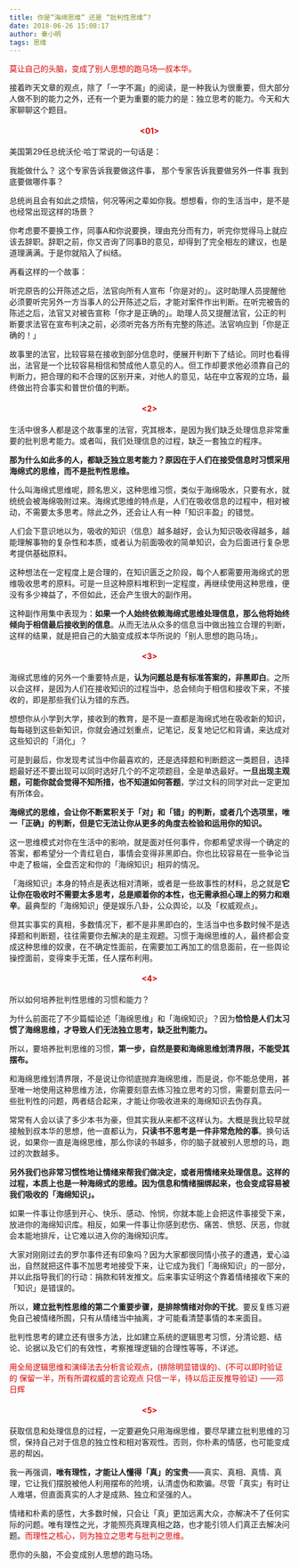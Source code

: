 ```yaml
---
title: 你是“海绵思维” 还是 “批判性思维”?
date: 2018-06-26 15:08:17
author: 秦小明
tags: 思维
---
```

<font color="#dd0000">莫让自己的头脑，变成了别人思想的跑马场—叔本华。</font>

接着昨天文章的观点，除了「一字不漏」的阅读，是一种我认为很重要，但大部分人做不到的能力之外，还有一个更为重要的能力的是：独立思考的能力。今天和大家聊聊这个题目。

#### <center><font color="#dd0000"><01></font></center>

美国第29任总统沃伦·哈丁常说的一句话是：

我能做什么？
这个专家告诉我要做这件事，
那个专家告诉我要做另外一件事
我到底要做哪件事？

总统尚且会有如此之烦恼，何况等闲之辈如你我。想想看，你的生活当中，是不是也经常出现这样的场景？

你考虑要不要换工作，同事A和你说要换，理由充分而有力，听完你觉得马上就应该去辞职。辞职之前，你又咨询了同事B的意见，却得到了完全相左的建议，也是道理满满。于是你就陷入了纠结。

再看这样的一个故事：

听完原告的公开陈述之后，法官向所有人宣布「你是对的」。这时助理人员提醒他必须要听完另外一方当事人的公开陈述之后，才能对案件作出判断。在听完被告的陈述之后，法官又对被告宣称「你才是正确的」。助理人员又提醒法官，公正的判断要求法官在宣布判决之前，必须听完各方所有完整的陈述。法官响应到「你是正确的！」

故事里的法官，比较容易在接收到部分信息时，便展开判断下了结论。同时也看得出，法官是一个比较容易相信和赞成他人意见的人。但工作却要求他必须靠自己的判断力，把合理的和不合理的区别开来，对他人的意见，站在中立客观的立场，最终做出符合事实和普世价值的判断。

#### <center><font color="#dd0000"><2></font></center>

生活中很多人都是这个故事里的法官，究其根本，是因为我们缺乏处理信息非常重要的批判思考能力。或者叫，我们处理信息的过程，缺乏一套独立的程序。

**那为什么如此多的人，都缺乏独立思考能力？原因在于人们在接受信息时习惯采用海绵式的思维，而不是批判性思维。**

什么叫海绵式思维呢，顾名思义，这种思维习惯，类似于海绵吸水，只要有水，就统统会被海绵吸附过来。海绵式思维的特点是，人们在吸收信息的过程中，相对被动，不需要太多思考。除此之外，还会让人有一种「知识丰盈」的错觉。

人们会下意识地以为，吸收的知识（信息）越多越好，会认为知识吸收得越多，越能理解事物的复杂性和本质，或者认为前面吸收的简单知识，会为后面进行复杂思考提供基础原料。

这种想法在一定程度上是合理的，在知识匮乏之阶段，每个人都需要用海绵式的思维吸收思考的原料。可是一旦这种原料堆积到一定程度，再继续使用这种思维，便没有多少裨益了，不但如此，还会产生很大的副作用。

这种副作用集中表现为：**如果一个人始终依赖海绵式思维处理信息，那么他将始终倾向于相信最后接收到的信息**。从而无法从众多的信息当中做出独立合理的判断，这样的结果，就是把自己的大脑变成叔本华所说的「别人思想的跑马场」。

#### <center><font color="#dd0000"><3></font></center>

海绵式思维的另外一个重要特点是，**认为问题总是有标准答案的，非黑即白**。之所以会这样，是因为人们在接收知识的过程当中，总会倾向于相信和接收下来，不接收的，即是那些我们认为错的东西。

想想你从小学到大学，接收到的教育，是不是一直都是海绵式地在吸收新的知识，每每碰到这些新知识，你就会通过划重点，记笔记，反复地记忆和背诵，来达成对这些知识的「消化」？

可是到最后，你发现考试当中你最喜欢的，还是选择题和判断题这一类题目，选择题最好还不要出现可以同时选好几个的不定项题目，全是单选最好。**一旦出现主观题，可能你就会觉得不知所措，也不知道如何答题**，学过文科的同学对此一定更加有所体会。

**海绵式的思维，会让你不断累积关于「对」和「错」的判断，或者几个选项里，唯一「正确」的判断，但是它无法让你从更多的角度去检验和运用你的知识。**

这一思维模式对你在生活中的影响，就是面对任何事件，你都希望求得一个确定的答案，都希望分一个青红皂白，事情会变得非黑即白。你也比较容易在一些争论当中走了极端，全盘否定和你的「海绵知识」相异的情况。

「海绵知识」本身的特点是表达相对清晰，或者是一些故事性的材料，总之就是**它让你在吸收时不需要太多思考，总是顺着你的本性，也无需承担心理上的努力和艰辛**。最典型的「海绵知识」便是娱乐八卦，公众舆论，以及「权威观点」。

但其实事实的真相，多数情况下，都不是非黑即白的，生活当中也多数时候不是选择题和判断题，往往需要你去解决的是主观题。习惯于海绵思维的人，最终都会变成这种思维的奴隶，在不确定性面前，在需要加工再加工的信息面前，在一些舆论操控面前，变得束手无策，任人摆布利用。

#### <center><font color="#dd0000"><4></font></center>

所以如何培养批判性思维的习惯和能力？

为什么前面花了不少篇幅论述「海绵思维」和「海绵知识」？因为**恰恰是人们太习惯了海绵思维，才导致人们无法独立思考，缺乏批判能力。**

所以，要培养批判思维的习惯，**第一步，自然是要和海绵思维划清界限，不能受其摆布。**

和海绵思维划清界限，不是说让你彻底抛弃海绵思维，而是说，你不能总使用，甚至唯一地使用这种思维方法，你需要刻意去练习独立思考的习惯，需要刻意去问一些批判性的问题，两者结合起来，才能让你吸收进来的海绵知识去伪存真。

常常有人会以读了多少本书为豪，但其实我从来都不这样认为。大概是我比较早就接触到叔本华的思想，他一直都认为，**只读书不思考是一件非常危险的事**。换句话说，如果你一直是海绵思维，那么你读的书越多，你的脑子就被别人思想的马，跑过的次数越多。

**另外我们也非常习惯性地让情绪来帮我们做决定，或者用情绪来处理信息。这样的过程，本质上也是一种海绵式的思维。因为信息和情绪捆绑起来，也会变成容易被我们吸收的「海绵知识」。**

如果一件事让你感到开心、快乐、感动、怜悯，你就本能上会把这件事接受下来，放进你的海绵知识库。相反，如果一件事让你感到悲伤、痛苦、愤怒、厌恶，你就会本能地排斥，让它难以进入你的海绵知识库。

大家对刚刚过去的罗尔事件还有印象吗？因为大家都很同情小孩子的遭遇，爱心溢出，自然就把这件事不加思考地接受下来，让它成为我们「海绵知识」的一部分，并以此指导我们的行动：捐款和转发推文。后来事实证明这个靠着情绪接收下来的「知识」是错误的。

所以，**建立批判性思维的第二个重要步骤，是排除情绪对你的干扰**。要反复练习避免自己被情绪所囿，只有从情绪当中抽离，才可能看清楚事情的本来面目。

批判性思考的建立还有很多方法，比如建立系统的逻辑思考习惯，分清论题、结论、论据以及它们的有效性，考察推理逻辑的合理性等等，不详述。

<font color="#dd0000">用全局逻辑思维和演绎法去分析言论观点，(排除明显错误的)、(不可以即时验证的 保留一半，所有所谓权威的言论观点 只信一半，待以后正反推导验证) ——邓日辉</font>

#### <center><font color="#dd0000"><5></font></center>

获取信息和处理信息的过程，一定要避免只用海绵思维，要尽早建立批判思维的习惯，保持自己对于信息的独立性和相对客观性。否则，你朴素的情感，也可能变成恶的帮凶。

我一再强调，**唯有理性，才能让人懂得「真」的宝贵**——真实、真相、真情、真理，它让我们摆脱被他人利用摆布的险境，认清虚伪和欺骗。尽管「真实」有时让人难堪，但直面真实的人才是成熟、独立和坚强的人。

情绪和朴素的感性，大多数时候，只会让「真」更加远离大众，亦解决不了任何实际的问题。唯有理性之光，才能照亮真理真相之路，也才能引领人们真正去解决问题。<font color="#dd0000">而理性之核心，则为独立之思考与批判之思维。</font>

愿你的头脑，不会变成别人思想的跑马场。
